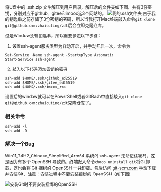 将U盘中的 .ssh.zip 文件解压到用户目录，解压后的文件夹如下图。共有3份密钥，分别对应于github、gitee和imooc这3个网站的。
![我的.ssh文件夹](https://lib.zhaiduting.work.gd/uPic/我的%20.ssh%20文件夹.png)
由于我的钥匙串之前存储了3份密钥的密码，所以当我打开Mac终端敲入命令`git clone git@github.com:zhaiduting/zdt`后会立即克隆仓库。

但是Window没有钥匙串，所以需要多走以下步骤：
1. 设置ssh-agent服务类型为自动开启，并手动开启一次，命令为
```shell
Set-Service -Name ssh-agent -StartupType Automatic
Start-Service ssh-agent
```
2. 敲入以下代码添加密钥的密码
```shell
ssh-add $HOME/.ssh/github_ed25519
ssh-add $HOME/.ssh/gitee_ed25519
ssh-add $HOME/.ssh/imooc_rsa
```

设置后的window就可以在PowerShell或者GitBash中直接敲入`git clone git@github.com:zhaiduting/zdt`克隆仓库了。 

### 相关命令

```shell
ssh-add -l
ssh-add -D
```

### 解决一个Bug

Win11_24H2_Chinese_Simplified_Arm64 系统的 ssh-agent 无法记住密码，这是因为有多个 OpenSSH 导致的。终端敲入命令`choco uninstall git`将Git卸载，这也会将 Git 捆绑的 OpenSSH 一并卸载。然后访问 [git-scm.com](https://git-scm.com/downloads/win) 手动下载并安装Git，注意：安装过程中不要安装捆绑的 OpenSSH（如下图）

![安装Git时不要安装捆绑的OpenSSH](https://lib.zhaiduting.work.gd/uPic/安装Git时不要安装捆绑的OpenSSH.jpg)
